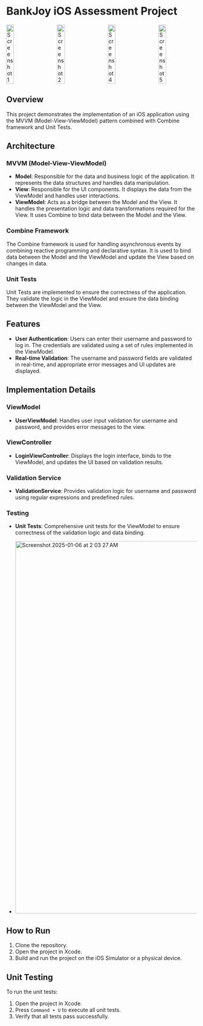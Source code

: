 # BankJoy iOS Assessment Project

<div style="display: flex; flex-wrap: nowrap; justify-content: space-between; align-items: center;">
    <img src="https://github.com/user-attachments/assets/697a81a0-fcb8-41f4-9222-dd1f6822d072" alt="Screenshot 1" style="width: 20%; margin-right: 10px;" />
    <img src="https://github.com/user-attachments/assets/85fdb30d-a7b8-43f8-a960-a0269f01f1ad" alt="Screenshot 2" style="width: 20%; margin-right: 10px;" />
    <img src="https://github.com/user-attachments/assets/66aba475-803c-4b87-830d-99ca1cf8d5c7" alt="Screenshot 4" style="width: 20%; margin-right: 10px;" />
    <img src="https://github.com/user-attachments/assets/3077eaf4-a0a3-4756-b9b3-5a33900a0c45" alt="Screenshot 5" style="width: 20%;" />
</div>

## Overview

This project demonstrates the implementation of an iOS application using the MVVM (Model-View-ViewModel) pattern combined with Combine framework and Unit Tests.

## Architecture

### MVVM (Model-View-ViewModel)

- **Model**: Responsible for the data and business logic of the application. It represents the data structures and handles data manipulation.
- **View**: Responsible for the UI components. It displays the data from the ViewModel and handles user interactions.
- **ViewModel**: Acts as a bridge between the Model and the View. It handles the presentation logic and data transformations required for the View. It uses Combine to bind data between the Model and the View.

### Combine Framework

The Combine framework is used for handling asynchronous events by combining reactive programming and declarative syntax. It is used to bind data between the Model and the ViewModel and update the View based on changes in data.

### Unit Tests

Unit Tests are implemented to ensure the correctness of the application. They validate the logic in the ViewModel and ensure the data binding between the ViewModel and the View.

## Features

- **User Authentication**: Users can enter their username and password to log in. The credentials are validated using a set of rules implemented in the ViewModel.
- **Real-time Validation**: The username and password fields are validated in real-time, and appropriate error messages and UI updates are displayed.

## Implementation Details

### ViewModel

- **UserViewModel**: Handles user input validation for username and password, and provides error messages to the view.

### ViewController

- **LoginViewController**: Displays the login interface, binds to the ViewModel, and updates the UI based on validation results.

### Validation Service

- **ValidationService**: Provides validation logic for username and password using regular expressions and predefined rules.

### Testing

- **Unit Tests**: Comprehensive unit tests for the ViewModel to ensure correctness of the validation logic and data binding.

- <img width="984" alt="Screenshot 2025-01-06 at 2 03 27 AM" src="https://github.com/user-attachments/assets/9ab696ae-ca85-429a-9678-8349a045089e" />


## How to Run

1. Clone the repository.
2. Open the project in Xcode.
3. Build and run the project on the iOS Simulator or a physical device.

## Unit Testing

To run the unit tests:

1. Open the project in Xcode.
2. Press `Command + U` to execute all unit tests.
3. Verify that all tests pass successfully.

